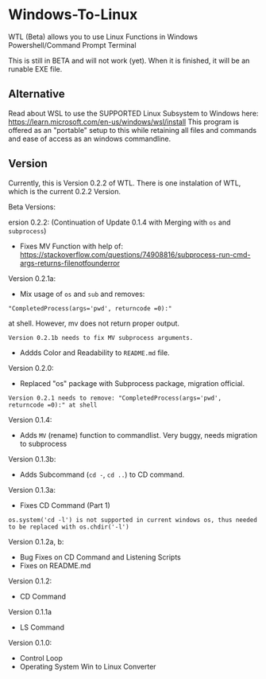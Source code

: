 # Windows-To-Linux
WTL (Beta) allows you to use Linux Functions in Windows Powershell/Command Prompt Terminal

This is still in BETA and will not work (yet). When it is finished, it will be an runable EXE file.

## Alternative
Read about WSL to use the SUPPORTED Linux Subsystem to Windows here: https://learn.microsoft.com/en-us/windows/wsl/install
This program is offered as an "portable" setup to this while retaining all files and commands and ease of access as an windows commandline.

## Version
Currently, this is Version 0.2.2 of WTL. There is one instalation of WTL, which is the current 0.2.2 Version.

Beta Versions:

ersion 0.2.2:
 (Continuation of Update 0.1.4 with Merging with ```os``` and ```subprocess```)
 - Fixes MV Function with help of:
 https://stackoverflow.com/questions/74908816/subprocess-run-cmd-args-returns-filenotfounderror

Version 0.2.1a:
- Mix usage of ```os``` and ```sub``` and removes:
```
"CompletedProcess(args='pwd', returncode =0):"
```
at shell. However, mv does not return proper output. 
```
Version 0.2.1b needs to fix MV subprocess arguments.
```
- Addds Color and Readability to ```README.md``` file.

Version 0.2.0:
 - Replaced "os" package with Subprocess package, migration official.
 ```
 Version 0.2.1 needs to remove: "CompletedProcess(args='pwd', returncode =0):" at shell
 ```

Version 0.1.4:
- Adds ```MV``` (rename) function to commandlist. Very buggy, needs migration to subprocess

Version 0.1.3b:
- Adds Subcommand (```cd -```, ```cd ..```) to CD command. 

Version 0.1.3a:
- Fixes CD Command (Part 1)
```
os.system('cd -l') is not supported in current windows os, thus needed to be replaced with os.chdir('-l')
```

Version 0.1.2a, b:
- Bug Fixes on CD Command and Listening Scripts
- Fixes on README.md

Version 0.1.2:
- CD Command

Version 0.1.1a
- LS Command

Version 0.1.0: 
- Control Loop
- Operating System Win to Linux Converter
